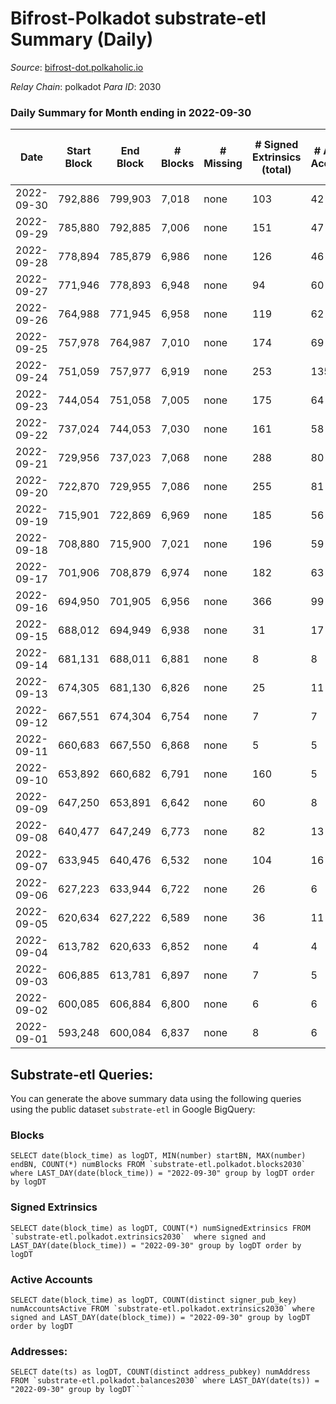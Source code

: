 # Bifrost-Polkadot substrate-etl Summary (Daily)

_Source_: [bifrost-dot.polkaholic.io](https://bifrost-dot.polkaholic.io)

*Relay Chain*: polkadot
*Para ID*: 2030



### Daily Summary for Month ending in 2022-09-30


| Date | Start Block | End Block | # Blocks | # Missing | # Signed Extrinsics (total) | # Active Accounts | # Addresses with Balances | # Events | # Transfers | # XCM Transfers In | # XCM Transfers Out |
| ---- | ----------- | --------- | -------- | --------- | --------------------------- | ----------------- | ------------------------- | -------- | ----------- | ------------------ | ------------------- |
| 2022-09-30 | 792,886 | 799,903 | 7,018 | none  | 103 | 42 | 2,805 | 14,887 | 43  | 5 ($2,529.47) | 3 ($655.19) |
| 2022-09-29 | 785,880 | 792,885 | 7,006 | none  | 151 | 47 |  | 15,406 | 103  | 17 ($7,706.85) | 5 ($676.26) |
| 2022-09-28 | 778,894 | 785,879 | 6,986 | none  | 126 | 46 |  | 15,147 | 116  | 13 ($7,787.56) | 2 ($4,782.37) |
| 2022-09-27 | 771,946 | 778,893 | 6,948 | none  | 94 | 60 |  | 14,759 | 94  | 10 ($6,704.63) | 6 ($1,646.07) |
| 2022-09-26 | 764,988 | 771,945 | 6,958 | none  | 119 | 62 |  | 14,955 | 127  | 6 ($297.16) | 2 ($55.45) |
| 2022-09-25 | 757,978 | 764,987 | 7,010 | none  | 174 | 69 |  | 15,415 | 114  | 9 ($45,839.86) | 9 ($26,503.59) |
| 2022-09-24 | 751,059 | 757,977 | 6,919 | none  | 253 | 135 |  | 15,833 | 219  | 15 ($5,509.93) | 3 ($1,608.47) |
| 2022-09-23 | 744,054 | 751,058 | 7,005 | none  | 175 | 64 |  | 15,592 | 129  | 29 ($12,014.48) |   |
| 2022-09-22 | 737,024 | 744,053 | 7,030 | none  | 161 | 58 |  | 15,614 | 105  | 44 ($10,378.87) | 3 ($93.04) |
| 2022-09-21 | 729,956 | 737,023 | 7,068 | none  | 288 | 80 |  | 16,967 | 175  | 58 ($656,381) | 1 ($6,927.26) |
| 2022-09-20 | 722,870 | 729,955 | 7,086 | none  | 255 | 81 |  | 16,573 | 179  | 54 ($13,764.72) | 2 ($114.13) |
| 2022-09-19 | 715,901 | 722,869 | 6,969 | none  | 185 | 56 | 2,641 | 15,551 | 153 ($131.04) | 43 ($30,001.69) | 4 ($1,525.56) |
| 2022-09-18 | 708,880 | 715,900 | 7,021 | none  | 196 | 59 | 2,628 | 15,701 | 107 ($59.68) | 31 ($23,752.15) | 2 ($688.05) |
| 2022-09-17 | 701,906 | 708,879 | 6,974 | none  | 182 | 63 | 2,609 | 15,704 | 141 ($1,086.63) | 53 ($737,843) |   |
| 2022-09-16 | 694,950 | 701,905 | 6,956 | none  | 366 | 99 | 2,577 | 17,226 | 281 ($54,349.52) | 98 ($107,413) | 2 ($13.83) |
| 2022-09-15 | 688,012 | 694,949 | 6,938 | none  | 31 | 17 | 2,525 | 18,794 | 1,771 ($56,422.68) |   |   |
| 2022-09-14 | 681,131 | 688,011 | 6,881 | none  | 8 | 8 | 2,523 | 13,827 |   |   |   |
| 2022-09-13 | 674,305 | 681,130 | 6,826 | none  | 25 | 11 | 2,523 | 13,880 | 8  | 2 ($3,790.86) |   |
| 2022-09-12 | 667,551 | 674,304 | 6,754 | none  | 7 | 7 | 2,521 | 13,567 |   |   |   |
| 2022-09-11 | 660,683 | 667,550 | 6,868 | none  | 5 | 5 |  | 13,782 |   |   |   |
| 2022-09-10 | 653,892 | 660,682 | 6,791 | none  | 160 | 5 |  | 14,903 |   |   |   |
| 2022-09-09 | 647,250 | 653,891 | 6,642 | none  | 60 | 8 | 2,521 | 13,823 | 13 ($205,780) | 3 ($68,309.03) |   |
| 2022-09-08 | 640,477 | 647,249 | 6,773 | none  | 82 | 13 | 2,512 | 14,234 | 8 ($7,347.69) |   |   |
| 2022-09-07 | 633,945 | 640,476 | 6,532 | none  | 104 | 16 | 2,506 | 26,275 | 3,717 ($0.46) | 2 ($181.36) |   |
| 2022-09-06 | 627,223 | 633,944 | 6,722 | none  | 26 | 6 | 1,341 | 13,671 | 3 ($0.041) | 2 ($16.04) | 1 ($6.52) |
| 2022-09-05 | 620,634 | 627,222 | 6,589 | none  | 36 | 11 | 1,340 | 15,765 | 786 ($64,954.82) |   |   |
| 2022-09-04 | 613,782 | 620,633 | 6,852 | none  | 4 | 4 | 1,339 | 13,733 | 1 ($0.70) |   |   |
| 2022-09-03 | 606,885 | 613,781 | 6,897 | none  | 7 | 5 | 1,338 | 13,840 | 1 ($1.78) |   |   |
| 2022-09-02 | 600,085 | 606,884 | 6,800 | none  | 6 | 6 | 1,337 | 13,647 | 5 ($0.61) |   |   |
| 2022-09-01 | 593,248 | 600,084 | 6,837 | none  | 8 | 6 | 1,334 | 13,727 | 6 ($0.058) |   |   |

## Substrate-etl Queries:
You can generate the above summary data using the following queries using the public dataset `substrate-etl` in Google BigQuery:


### Blocks
```
SELECT date(block_time) as logDT, MIN(number) startBN, MAX(number) endBN, COUNT(*) numBlocks FROM `substrate-etl.polkadot.blocks2030`  where LAST_DAY(date(block_time)) = "2022-09-30" group by logDT order by logDT
```


### Signed Extrinsics
```
SELECT date(block_time) as logDT, COUNT(*) numSignedExtrinsics FROM `substrate-etl.polkadot.extrinsics2030`  where signed and LAST_DAY(date(block_time)) = "2022-09-30" group by logDT order by logDT
```


### Active Accounts
```
SELECT date(block_time) as logDT, COUNT(distinct signer_pub_key) numAccountsActive FROM `substrate-etl.polkadot.extrinsics2030` where signed and LAST_DAY(date(block_time)) = "2022-09-30" group by logDT order by logDT
```


### Addresses:
```
SELECT date(ts) as logDT, COUNT(distinct address_pubkey) numAddress FROM `substrate-etl.polkadot.balances2030` where LAST_DAY(date(ts)) = "2022-09-30" group by logDT```

